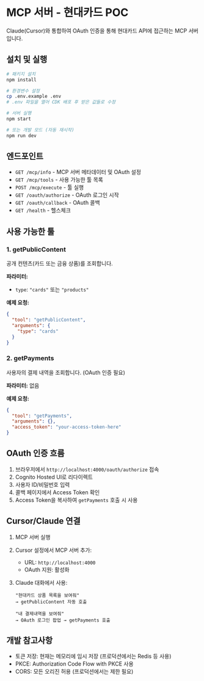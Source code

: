 # MCP 서버 - 현대카드 POC

Claude(Cursor)와 통합하여 OAuth 인증을 통해 현대카드 API에 접근하는 MCP 서버입니다.

## 설치 및 실행

```bash
# 패키지 설치
npm install

# 환경변수 설정
cp .env.example .env
# .env 파일을 열어 CDK 배포 후 받은 값들로 수정

# 서버 실행
npm start

# 또는 개발 모드 (자동 재시작)
npm run dev
```

## 엔드포인트

- `GET /mcp/info` - MCP 서버 메타데이터 및 OAuth 설정
- `GET /mcp/tools` - 사용 가능한 툴 목록
- `POST /mcp/execute` - 툴 실행
- `GET /oauth/authorize` - OAuth 로그인 시작
- `GET /oauth/callback` - OAuth 콜백
- `GET /health` - 헬스체크

## 사용 가능한 툴

### 1. getPublicContent

공개 컨텐츠(카드 또는 금융 상품)를 조회합니다.

**파라미터:**
- `type`: `"cards"` 또는 `"products"`

**예제 요청:**
```json
{
  "tool": "getPublicContent",
  "arguments": {
    "type": "cards"
  }
}
```

### 2. getPayments

사용자의 결제 내역을 조회합니다. (OAuth 인증 필요)

**파라미터:** 없음

**예제 요청:**
```json
{
  "tool": "getPayments",
  "arguments": {},
  "access_token": "your-access-token-here"
}
```

## OAuth 인증 흐름

1. 브라우저에서 `http://localhost:4000/oauth/authorize` 접속
2. Cognito Hosted UI로 리다이렉트
3. 사용자 ID/비밀번호 입력
4. 콜백 페이지에서 Access Token 확인
5. Access Token을 복사하여 `getPayments` 호출 시 사용

## Cursor/Claude 연결

1. MCP 서버 실행
2. Cursor 설정에서 MCP 서버 추가:
   - URL: `http://localhost:4000`
   - OAuth 지원: 활성화

3. Claude 대화에서 사용:
   ```
   "현대카드 상품 목록을 보여줘"
   → getPublicContent 자동 호출

   "내 결제내역을 보여줘"
   → OAuth 로그인 팝업 → getPayments 호출
   ```

## 개발 참고사항

- 토큰 저장: 현재는 메모리에 임시 저장 (프로덕션에서는 Redis 등 사용)
- PKCE: Authorization Code Flow with PKCE 사용
- CORS: 모든 오리진 허용 (프로덕션에서는 제한 필요)

